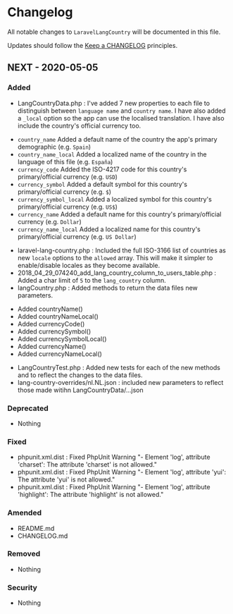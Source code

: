 # Changelog

All notable changes to `LaravelLangCountry` will be documented in this file.

Updates should follow the [Keep a CHANGELOG](http://keepachangelog.com/) principles.

## NEXT - 2020-05-05

### Added
- LangCountryData.php : I've added 7 new properties to each file to distinguish between `language name` and `country name`. I have also added a `_local` option so the app can use the localised translation. I have also include the country's official currency too.
* `country_name` Added a default name of the country the app's primary demographic (e.g. `Spain`)
* `country_name_local` Added a localized name of the country in the language of this file (e.g. `España`)
* `currency_code` Added the ISO-4217 code for this country's primary/official currency (e.g. `USD`)
* `currency_symbol` Added a default symbol for this country's primary/official currency (e.g. `$`)
* `currency_symbol_local` Added a localized symbol for this country's primary/official currency (e.g. `US$`)
* `currency_name` Added a default name for this country's primary/official currency (e.g. `Dollar`)
* `currency_name_local` Added a localized name for this country's primary/official currency (e.g. `US Dollar`)
- laravel-lang-country.php : Included the full ISO-3166 list of countries as new `locale` options to the `allowed` array. This will make it simpler to enable/disable locales as they become available.
- 2018_04_29_074240_add_lang_country_column_to_users_table.php : Added a char limit of `5` to the `lang_country` column.
- langCountry.php : Added methods to return the data files new parameters.
* Added countryName()
* Added countryNameLocal()
* Added currencyCode()
* Added currencySymbol()
* Added currencySymbolLocal()
* Added currencyName()
* Added currencyNameLocal()
- LangCountryTest.php : Added new tests for each of the new methods and to reflect the changes to the data files.
- lang-country-overrides/nl.NL.json : included new parameters to reflect those made witihn LangCountryData/...json

### Deprecated
- Nothing

### Fixed
- phpunit.xml.dist : Fixed PhpUnit Warning "- Element 'log', attribute 'charset': The attribute 'charset' is not allowed."
- phpunit.xml.dist : Fixed PhpUnit Warning "- Element 'log', attribute 'yui': The attribute 'yui' is not allowed."
- phpunit.xml.dist : Fixed PhpUnit Warning "- Element 'log', attribute 'highlight': The attribute 'highlight' is not allowed."

### Amended
- README.md
- CHANGELOG.md

### Removed
- Nothing

### Security
- Nothing
